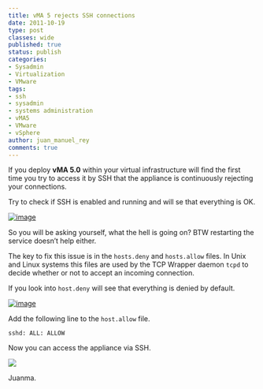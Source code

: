 ```yaml
---
title: vMA 5 rejects SSH connections
date: 2011-10-19
type: post
classes: wide
published: true
status: publish
categories:
- Sysadmin
- Virtualization
- VMware
tags:
- ssh
- sysadmin
- systems administration
- vMA5
- VMware
- vSphere
author: juan_manuel_rey
comments: true
---
```


If you deploy **vMA 5.0** within your virtual infrastructure will find the first time you try to access it by SSH that the appliance is continuously rejecting your connections.

Try to check if SSH is enabled and running and will se that everything is OK.

[![](/assets/images/image6.png "image")]({{site.url}}/assets/images/image6.png)

So you will be asking yourself, what the hell is going on? BTW restarting the service doesn’t help either.

The key to fix this issue is in the `hosts.deny` and `hosts.allow` files. In Unix and Linux systems this files are used by the TCP Wrapper daemon `tcpd` to decide whether or not to accept an incoming connection.

If you look into `host.deny` will see that everything is denied by default.

[![](/assets/images/image7.png "image")]({{site.url}}/assets/images/image7.png)

Add the following line to the `host.allow` file.

```text
sshd: ALL: ALLOW
```

Now you can access the appliance via SSH.

[![](/assets/images/image9.png)]({{site.url}}/assets/images/image9.png)

Juanma.
